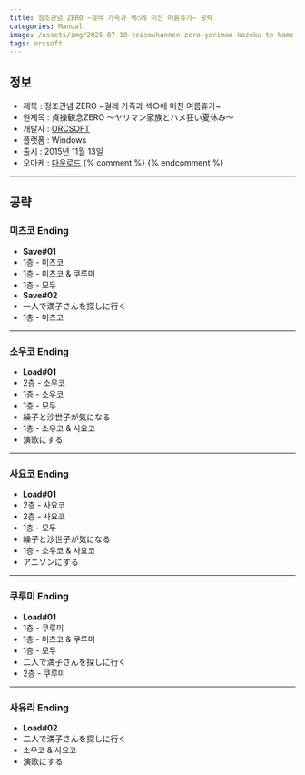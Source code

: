 ```yaml
---
title: 정조관념 ZERO ~걸레 가족과 섹○에 미친 여름휴가~ 공략
categories: Manual
image: /assets/img/2025-07-10-teisoukannen-zero-yariman-kazoku-to-hame-kurui-natsuyasumi-1.jpg
tags: orcsoft
---
```


## 정보

* 제목 : 정조관념 ZERO ~걸레 가족과 섹○에 미친 여름휴가~
* 원제목 : 貞操観念ZERO ～ヤリマン家族とハメ狂い夏休み～
* 개발사 : [ORCSOFT](/tags/orcsoft)
* 플랫폼 : Windows
* 출시 : 2015년 11월 13일
* 오마케 : [다운로드](/assets/omake/teisoukannen-zero-yariman-kazoku-to-hame-kurui-natsuyasumi.zip)
{% comment %}
{% endcomment %}

---

## 공략

### 미츠코 Ending

* **Save#01**
* 1층 - 미츠코
* 1층 - 미츠코 & 쿠루미
* 1층 - 모두
* **Save#02**
* 一人で満子さんを探しに行く
* 1층 - 미츠코

---

### 소우코 Ending

* **Load#01**
* 2층 - 소우코
* 1층 - 소우코
* 1층 - 모두
* 繰子と沙世子が気になる
* 1층 - 소우코 & 사요코
* 演歌にする

---

### 사요코 Ending

* **Load#01**
* 2층 - 사요코
* 2층 - 사요코
* 1층 - 모두
* 繰子と沙世子が気になる
* 1층 - 소우코 & 사요코
* アニソンにする

---

### 쿠루미 Ending

* **Load#01**
* 1층 - 쿠루미
* 1층 - 미츠코 & 쿠루미
* 1층 - 모두
* 二人で満子さんを探しに行く
* 2층 - 쿠루미

---

### 사유리 Ending

* **Load#02**
* 二人で満子さんを探しに行く
* 소우코 & 사요코
* 演歌にする
